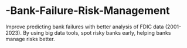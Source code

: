 # -Bank-Failure-Risk-Management
Improve predicting bank failures with better analysis of FDIC data (2001-2023). By using big data tools, spot risky banks early, helping banks manage risks better.
